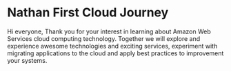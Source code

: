 # Nathan First Cloud Journey
 Hi everyone, Thank you for your interest in learning about Amazon Web Services cloud computing technology. Together we will explore and experience awesome technologies and exciting services, experiment with migrating applications to the cloud and apply best practices to improvement your systems.
